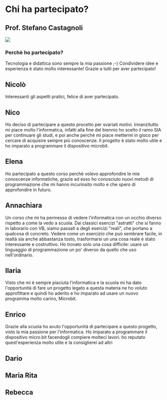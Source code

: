 # Chi ha partecipato?
## Prof. Stefano Castagnoli

![](img/persone/scastagnoli2019.jpg)

### Perchè ho partecipato?

Tecnologia e didattica sono sempre la mia passione ;-) Condividere idee e esperienza è stato molto interessante! Grazie a tutti per aver partecipato!

## Nicolò

Interessanti gli aspetti pratici, felice di aver partecipato.

## Nico

Ho deciso di partecipare a questo procetto per svariati motivi. Innanzitutto mi piace molto l'informatica, infatti alla fine del biennio ho scelto il ramo SIA per continuare gli studi, e poi anche perchè mi piace mettermi in gioco per cercare di acquisire sempre più conoscenze. Il progetto è stato molto utile e ho imparato a programmare il dispositivo microbit.

## Elena

Ho partecipato a questo corso perchè volevo approfondire le mie conoscenze informatiche, grazie ad esso ho conosciuto nuovi metodi di programmazione che mi hanno incuriosito molto e che spero di approfondire in futuro.

## Annachiara

Un corso che mi ha permesso di vedere l'informatica con un occhio diverso rispetto a come la vedo a scuola.
Dai classici esercizi "astratti" che si fanno in laborario con VB, siamo passati a degli esercizi "reali", che portano a qualcosa di concreto. 
Vedere come un esercizio che può sembrare facile, in realtà sia anche abbastanza tosto, trasformarsi un una cosa reale è stato interessante e costruttivo.
Ho trovato solo una cosa difficile: usare un linguaggio di programmazione un po' diverso da quello che uso nell'ordinario.

## Ilaria

Visto che mi è sempre piaciuta l'informatica e la scuola mi ha dato l'opportunità di fare un progetto legato a questa materia ne ho voluto approfittare e quindi ho aderito e ho imparato ad usare un nuovo programma molto carino, Microbit.


## Enrico

Grazie alla scuola ho avuto l'opportunità di partecipare a questo progetto, visto la mia passione per l'informatica.
Ho imparato a programmare il dispositivo micro.bit facendogli compiere molteci lavori.
ho reputato quest'esperienza molto utile e la consiglierei ad altri

## Dario

## Maria Rita

## Rebecca
